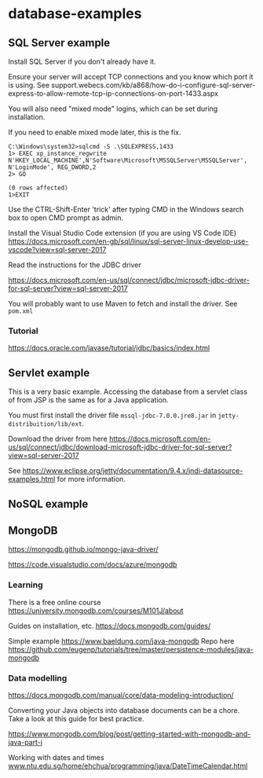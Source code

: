 # database-examples

## SQL Server example

Install SQL Server if you don't already have it.

Ensure your server will accept TCP connections and you know which port it is using.  See support.webecs.com/kb/a868/how-do-i-configure-sql-server-express-to-allow-remote-tcp-ip-connections-on-port-1433.aspx

You will also need "mixed mode" logins, which can be set during installation.

If you need to enable mixed mode later, this is the fix.

```C:\Windows\system32>
C:\Windows\system32>sqlcmd -S .\SQLEXPRESS,1433
1> EXEC xp_instance_regwrite N'HKEY_LOCAL_MACHINE',N'Software\Microsoft\MSSQLServer\MSSQLServer', N'LoginMode', REG_DWORD,2
2> GO

(0 rows affected)
1>EXIT
```

Use the CTRL-Shift-Enter 'trick' after typing CMD in the Windows search box to open CMD prompt as admin. 


Install the Visual Studio Code extension (if you are using VS Code IDE)  https://docs.microsoft.com/en-gb/sql/linux/sql-server-linux-develop-use-vscode?view=sql-server-2017

Read the instructions for the JDBC driver 

https://docs.microsoft.com/en-us/sql/connect/jdbc/microsoft-jdbc-driver-for-sql-server?view=sql-server-2017

You will probably want to use Maven to fetch and install the driver.  See ```pom.xml```

### Tutorial
https://docs.oracle.com/javase/tutorial/jdbc/basics/index.html

## Servlet example

This is a very basic example. Accessing the database from a servlet class of from JSP is the same as for a Java application.

You must first install the driver file ```mssql-jdbc-7.0.0.jre8.jar``` in ```jetty-distribuition/lib/ext```.

Download the driver from here https://docs.microsoft.com/en-us/sql/connect/jdbc/download-microsoft-jdbc-driver-for-sql-server?view=sql-server-2017


See https://www.eclipse.org/jetty/documentation/9.4.x/jndi-datasource-examples.html for more information.

## NoSQL example

## MongoDB

https://mongodb.github.io/mongo-java-driver/

https://code.visualstudio.com/docs/azure/mongodb

### Learning

There is a free online course https://university.mongodb.com/courses/M101J/about 

Guides on installation, etc. https://docs.mongodb.com/guides/

Simple example https://www.baeldung.com/java-mongodb Repo here https://github.com/eugenp/tutorials/tree/master/persistence-modules/java-mongodb

### Data modelling

https://docs.mongodb.com/manual/core/data-modeling-introduction/

Converting your Java objects into database documents can be a chore.  Take a look at this guide for best practice.

https://www.mongodb.com/blog/post/getting-started-with-mongodb-and-java-part-i

Working with dates and times www.ntu.edu.sg/home/ehchua/programming/java/DateTimeCalendar.html



